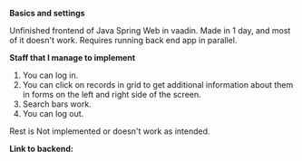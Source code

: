 **Basics and settings**

Unfinished frontend of Java Spring Web in vaadin. Made in 1 day, and most of it doesn't work. Requires running back end app in parallel.

**Staff that I manage to implement**

1. You can log in.
2. You can click on records in grid to get additional information about them in forms on the left and right side of the screen.
3. Search bars work.
4. You can log out.

Rest is Not implemented or doesn't work as intended.

**Link to backend:**